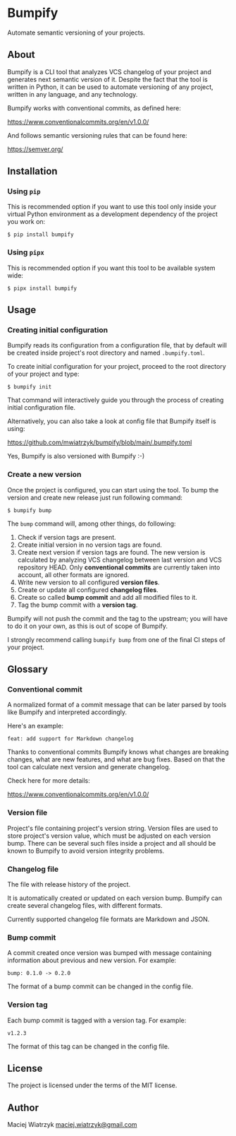 # Bumpify

Automate semantic versioning of your projects.

## About

Bumpify is a CLI tool that analyzes VCS changelog of your project and generates
next semantic version of it. Despite the fact that the tool is written in
Python, it can be used to automate versioning of any project, written in any
language, and any technology.

Bumpify works with conventional commits, as defined here:

https://www.conventionalcommits.org/en/v1.0.0/

And follows semantic versioning rules that can be found here:

https://semver.org/

## Installation

### Using ``pip``

This is recommended option if you want to use this tool only inside your
virtual Python environment as a development dependency of the project you work
on:

```
$ pip install bumpify
```

### Using ``pipx``

This is recommended option if you want this tool to be available system wide:

```
$ pipx install bumpify
```

## Usage

### Creating initial configuration

Bumpify reads its configuration from a configuration file, that by default will
be created inside project's root directory and named ``.bumpify.toml``.

To create initial configuration for your project, proceed to the root directory
of your project and type:

```
$ bumpify init
```

That command will interactively guide you through the process of creating
initial configuration file.

Alternatively, you can also take a look at config file that Bumpify itself is
using:

https://github.com/mwiatrzyk/bumpify/blob/main/.bumpify.toml

Yes, Bumpify is also versioned with Bumpify :-)

### Create a new version

Once the project is configured, you can start using the tool. To bump the
version and create new release just run following command:

```
$ bumpify bump
```

The ``bump`` command will, among other things, do following:

1. Check if version tags are present.
2. Create initial version in no version tags are found.
3. Create next version if version tags are found. The new version is calculated
   by analyzing VCS changelog between last version and VCS repository HEAD.
   Only **conventional commits** are currently taken into account, all other
   formats are ignored.
4. Write new version to all configured **version files**.
5. Create or update all configured **changelog files**.
6. Create so called **bump commit** and add all modified files to it.
7. Tag the bump commit with a **version tag**.

Bumpify will not push the commit and the tag to the upstream; you will have to
do it on your own, as this is out of scope of Bumpify.

I strongly recommend calling ``bumpify bump`` from one of the final CI steps of
your project.

## Glossary

### Conventional commit

A normalized format of a commit message that can be later parsed by tools like
Bumpify and interpreted accordingly.

Here's an example:

    feat: add support for Markdown changelog

Thanks to conventional commits Bumpify knows what changes are breaking changes,
what are new features, and what are bug fixes. Based on that the tool can
calculate next version and generate changelog.

Check here for more details:

https://www.conventionalcommits.org/en/v1.0.0/

### Version file

Project's file containing project's version string. Version files are used to
store project's version value, which must be adjusted on each version bump.
There can be several such files inside a project and all should be known to
Bumpify to avoid version integrity problems.

### Changelog file

The file with release history of the project.

It is automatically created or updated on each version bump. Bumpify can create
several changelog files, with different formats.

Currently supported changelog file formats are Markdown and JSON.

### Bump commit

A commit created once version was bumped with message containing information
about previous and new version. For example:

```
bump: 0.1.0 -> 0.2.0
```

The format of a bump commit can be changed in the config file.

### Version tag

Each bump commit is tagged with a version tag. For example:

```
v1.2.3
```

The format of this tag can be changed in the config file.

## License

The project is licensed under the terms of the MIT license.

## Author

Maciej Wiatrzyk <maciej.wiatrzyk@gmail.com>

